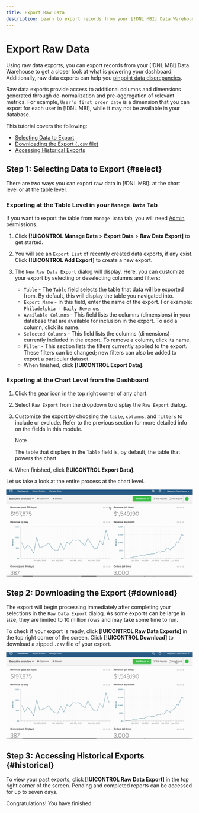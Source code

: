```yaml
---
title: Export Raw Data
description: Learn to export records from your [!DNL MBI] Data Warehouse to get a closer look at what is powering your dashboard.
---
```

# Export Raw Data

Using raw data exports, you can export records from your [!DNL MBI] Data Warehouse to get a closer look at what is powering your dashboard. Additionally, raw data exports can help you [pinpoint data discrepancies](https://support.magento.com/hc/en-us/articles/360016730631).

Raw data exports provide access to additional columns and dimensions generated through de-normalization and pre-aggregation of relevant metrics. For example, `User's first order date` is a dimension that you can export for each user in [!DNL MBI], while it may not be available in your database.

This tutorial covers the following:

* [Selecting Data to Export](#select)
* [Downloading the Export (`.csv` file)](#download)
* [Accessing Historical Exports](#historical)

## Step 1: Selecting Data to Export {#select}

There are two ways you can export raw data in [!DNL MBI]: at the chart level or at the table level.

### Exporting at the Table Level in your `Manage Data` Tab

If you want to export the table from `Manage Data` tab, you will need [Admin](../administrator/user-management/user-management.md) permissions.

1. Click **[!UICONTROL Manage Data** > **Export Data** > **Raw Data Export]** to get started.
1. You will see an `Export List` of recently created data exports, if any exist. Click **[!UICONTROL Add Export]** to create a new export.
1. The `New Raw Data Export` dialog will display. Here, you can customize your export by selecting or deselecting columns and filters:

     * `Table` - The `Table` field selects the table that data will be exported from. By default, this will display the table you navigated into.
     * `Export Name` - In this field, enter the name of the export. For example: `Philadelphia - Daily Revenue`.
     * `Available Columns` - This field lists the columns (dimensions) in your database that are available for inclusion in the export. To add a column, click its name.
     * `Selected Columns` - This field lists the columns (dimensions) currently included in the export. To remove a column, click its name.
     * `Filter` - This section lists the filters currently applied to the export. These filters can be changed; new filters can also be added to export a particular dataset.
     * When finished, click **[!UICONTROL Export Data]**.

### Exporting at the Chart Level from the Dashboard

1. Click the gear icon in the top right corner of any chart.
1. Select `Raw Export` from the dropdown to display the `Raw Export` dialog.
1. Customize the export by choosing the `table`, `columns`, and `filters` to include or exclude. Refer to the previous section for more detailed info on the fields in this module. 
   >[!NOTE]
   >
   >The table that displays in the `Table` field is, by default, the table that powers the chart.

1. When finished, click **[!UICONTROL Export Data]**.

Let us take a look at the entire process at the chart level.

![](../assets/Chart-level_export.gif)

## Step 2: Downloading the Export {#download}

The export will begin processing immediately after completing your selections in the `Raw Data Export` dialog. As some exports can be large in size, they are limited to 10 million rows and may take some time to run.

To check if your export is ready, click **[!UICONTROL Raw Data Exports]** in the top right corner of the screen. Click **[!UICONTROL Download]** to download a zipped `.csv` file of your export.

![](../assets/Downloading_export.gif)

## Step 3: Accessing Historical Exports {#historical}

To view your past exports, click **[!UICONTROL Raw Data Export]** in the top right corner of the screen. Pending and completed reports can be accessed for up to seven days.

Congratulations! You have finished.

